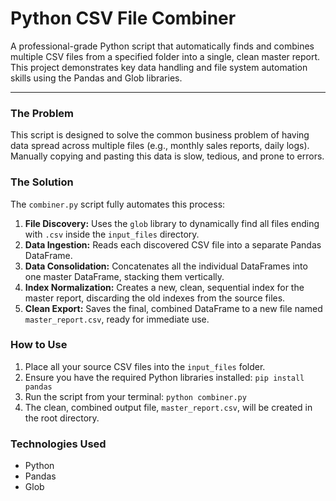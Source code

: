 # Python CSV File Combiner

A professional-grade Python script that automatically finds and combines multiple CSV files from a specified folder into a single, clean master report. This project demonstrates key data handling and file system automation skills using the Pandas and Glob libraries.

---

### The Problem

This script is designed to solve the common business problem of having data spread across multiple files (e.g., monthly sales reports, daily logs). Manually copying and pasting this data is slow, tedious, and prone to errors.

### The Solution

The `combiner.py` script fully automates this process:

1.  **File Discovery:** Uses the `glob` library to dynamically find all files ending with `.csv` inside the `input_files` directory.
2.  **Data Ingestion:** Reads each discovered CSV file into a separate Pandas DataFrame.
3.  **Data Consolidation:** Concatenates all the individual DataFrames into one master DataFrame, stacking them vertically.
4.  **Index Normalization:** Creates a new, clean, sequential index for the master report, discarding the old indexes from the source files.
5.  **Clean Export:** Saves the final, combined DataFrame to a new file named `master_report.csv`, ready for immediate use.

### How to Use

1.  Place all your source CSV files into the `input_files` folder.
2.  Ensure you have the required Python libraries installed: `pip install pandas`
3.  Run the script from your terminal: `python combiner.py`
4.  The clean, combined output file, `master_report.csv`, will be created in the root directory.

### Technologies Used

-   Python
-   Pandas
-   Glob